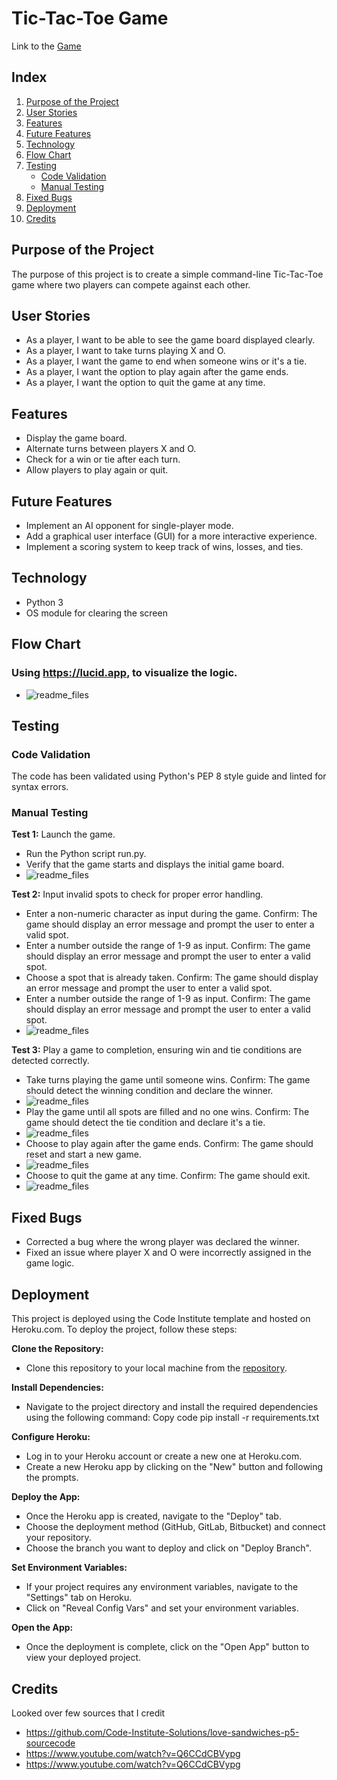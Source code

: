 # Tic-Tac-Toe Game
Link to the [Game](https://tix-tac-toe-4057f8e53ab2.herokuapp.com)

## Index

1. [Purpose of the Project](#purpose-of-the-project)
2. [User Stories](#user-stories)
3. [Features](#features)
4. [Future Features](#future-features)
5. [Technology](#technology)
6. [Flow Chart](#flow-chart)
7. [Testing](#testing)
    - [Code Validation](#code-validation)
    - [Manual Testing](#manual-testing)
8. [Fixed Bugs](#fixed-bugs)
9. [Deployment](#deployment)
10. [Credits](#credits)

## Purpose of the Project

The purpose of this project is to create a simple command-line Tic-Tac-Toe game where two players can compete against each other.

## User Stories

- As a player, I want to be able to see the game board displayed clearly.
- As a player, I want to take turns playing X and O.
- As a player, I want the game to end when someone wins or it's a tie.
- As a player, I want the option to play again after the game ends.
- As a player, I want the option to quit the game at any time.

## Features

- Display the game board.
- Alternate turns between players X and O.
- Check for a win or tie after each turn.
- Allow players to play again or quit.

## Future Features

- Implement an AI opponent for single-player mode.
- Add a graphical user interface (GUI) for a more interactive experience.
- Implement a scoring system to keep track of wins, losses, and ties.

## Technology

- Python 3
- OS module for clearing the screen


## Flow Chart

 ### Using https://lucid.app, to visualize the logic.
- ![readme_files](readme_files/flow_chart.png)

## Testing

### Code Validation

The code has been validated using Python's PEP 8 style guide and linted for syntax errors.

### Manual Testing

**Test 1:** Launch the game.
- Run the Python script run.py.
- Verify that the game starts and displays the initial game board.
- ![readme_files](readme_files/dis_game.png)

**Test 2:** Input invalid spots to check for proper error handling.
- Enter a non-numeric character as input during the game.
Confirm: The game should display an error message and prompt the user to enter a valid spot.
- Enter a number outside the range of 1-9 as input.
Confirm: The game should display an error message and prompt the user to enter a valid spot.
- Choose a spot that is already taken.
Confirm: The game should display an error message and prompt the user to enter a valid spot.
- Enter a number outside the range of 1-9 as input.
Confirm: The game should display an error message and prompt the user to enter a valid spot.
- ![readme_files](readme_files/error.png)

**Test 3:** Play a game to completion, ensuring win and tie conditions are detected correctly.
- Take turns playing the game until someone wins.
Confirm: The game should detect the winning condition and declare the winner.
- ![readme_files](readme_files/wins.png)
- Play the game until all spots are filled and no one wins.
Confirm: The game should detect the tie condition and declare it's a tie.
- ![readme_files](readme_files/tie.png)
- Choose to play again after the game ends.
Confirm: The game should reset and start a new game.
- ![readme_files](readme_files/restart_game.png)
- Choose to quit the game at any time.
Confirm: The game should exit.
- ![readme_files](readme_files/quit_confirm.png)

## Fixed Bugs

- Corrected a bug where the wrong player was declared the winner.
- Fixed an issue where player X and O were incorrectly assigned in the game logic.

## Deployment

This project is deployed using the Code Institute template and hosted on Heroku.com. To deploy the project, follow these steps:

**Clone the Repository:**
- Clone this repository to your local machine from the [repository](https://github.com/QAV-T/p3.XO).
  
**Install Dependencies:**
- Navigate to the project directory and install the required dependencies using the following command:
Copy code
pip install -r requirements.txt

**Configure Heroku:**
- Log in to your Heroku account or create a new one at Heroku.com.
- Create a new Heroku app by clicking on the "New" button and following the prompts.
  
**Deploy the App:**
- Once the Heroku app is created, navigate to the "Deploy" tab.
- Choose the deployment method (GitHub, GitLab, Bitbucket) and connect your repository.
- Choose the branch you want to deploy and click on "Deploy Branch".

**Set Environment Variables:**
- If your project requires any environment variables, navigate to the "Settings" tab on Heroku.
- Click on "Reveal Config Vars" and set your environment variables.

**Open the App:**
- Once the deployment is complete, click on the "Open App" button to view your deployed project.

## Credits
Looked over few sources that I credit

- https://github.com/Code-Institute-Solutions/love-sandwiches-p5-sourcecode
- https://www.youtube.com/watch?v=Q6CCdCBVypg
- https://www.youtube.com/watch?v=Q6CCdCBVypg
